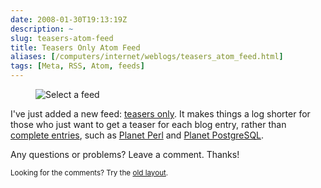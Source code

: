 ```yaml
--- 
date: 2008-01-30T19:13:19Z
description: ~
slug: teasers-atom-feed
title: Teasers Only Atom Feed
aliases: [/computers/internet/weblogs/teasers_atom_feed.html]
tags: [Meta, RSS, Atom, feeds]
---
```


<figure><img src="/2008/01/teasers-atom-feed/feeds.png" alt="Select a feed" /></figure>

<p>I've just added a new feed: <a href="/index.atomsum">teasers only</a>. It makes things a log shorter for those who just want to get a teaser for each blog entry, rather than <a href="/index.atom">complete entries</a>, such as <a href="http://planet.perl.org">Planet Perl</a> and <a href="http://www.planetpostgresql.org/">Planet PostgreSQL</a>.</p>

<p>Any questions or problems? Leave a comment. Thanks!</p>


<p class="past"><small>Looking for the comments? Try the <a rel="nofollow" href="//past.justatheory.com/computers/internet/weblogs/teasers_atom_feed.html">old layout</a>.</small></p>
